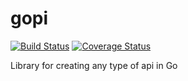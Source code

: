 # gopi

[![Build Status](https://travis-ci.org/dskoda1/gopi.svg?branch=master)](https://travis-ci.org/dskoda1/gopi)
[![Coverage Status](https://coveralls.io/repos/github/dskoda1/gopi/badge.svg?branch=master)](https://coveralls.io/github/dskoda1/gopi?branch=master)  

Library for creating any type of api in Go
